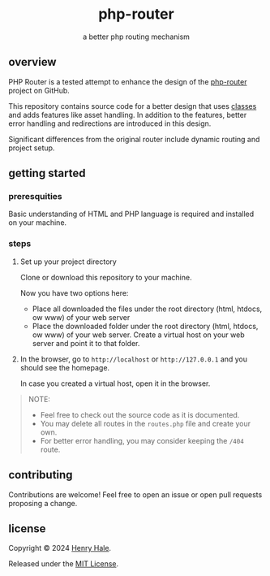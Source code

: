 <div align=center>

# php-router
a better php routing mechanism

</div>

## overview
PHP Router is a tested attempt to enhance the design of the [php-router](https://github.com/phprouter/main) project on GitHub.

This repository contains source code for a better design that uses [classes]() and adds features like asset handling. In addition to the features, better error handling and redirections are introduced in this design.

Significant differences from the original router include dynamic routing and project setup.

## getting started

### preresquities
Basic understanding of HTML and PHP language is required and installed on your machine.

### steps
1. Set up your project directory
   
   Clone or download this repository to your machine.

   Now you have two options here:
   - Place all downloaded the files under the root directory (html, htdocs, ow www) of your web server
   - Place the downloaded folder under the root directory (html, htdocs, ow www) of your web server. Create a virtual host on your web server and point it to that folder.
  
2. In the browser, go to `http://localhost` or `http://127.0.0.1` and you should see the homepage. 
   
   In case you created a virtual host, open it in the browser.

>NOTE:
>- Feel free to check out the source code as it is documented.
>- You may delete all routes in the `routes.php` file and create your own.
>- For better error handling, you may consider keeping the `/404` route.

## contributing
Contributions are welcome! Feel free to open an issue or open pull requests proposing a change.

## license
Copyright &copy; 2024 [Henry Hale](https://github.com/henryhale).

Released under the [MIT License](https://github.com/henryhale/viteshell/blob/master/LICENSE.txt).
